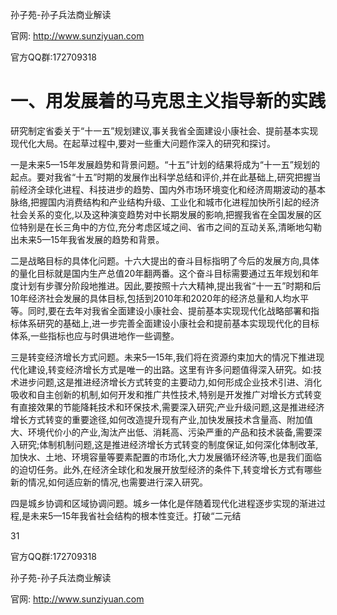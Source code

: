 孙子苑-孙子兵法商业解读

官网: http://www.sunziyuan.com

官方QQ群:172709318

# 一、用发展着的马克思主义指导新的实践

研究制定省委关于“十一五”规划建议,事关我省全面建设小康社会、提前基本实现现代化大局。在起草过程中,要对一些重大问题作深入的研究和探讨。

一是未来5—15年发展趋势和背景问题。“十五”计划的结果将成为“十一五”规划的起点。要对我省“十五”时期的发展作出科学总结和评价,并在此基础上,研究把握当前经济全球化进程、科技进步的趋势、国内外市场环境变化和经济周期波动的基本脉络,把握国内消费结构和产业结构升级、工业化和城市化进程加快所引起的经济社会关系的变化,以及这种演变趋势对中长期发展的影响,把握我省在全国发展的区位特别是在长三角中的方位,充分考虑区域之间、省市之间的互动关系,清晰地勾勒出未来5—15年我省发展的趋势和背景。

二是战略目标的具体化问题。十六大提出的奋斗目标指明了今后的发展方向,具体的量化目标就是国内生产总值20年翻两番。这个奋斗目标需要通过五年规划和年度计划有步骤分阶段地推进。因此,要按照十六大精神,提出我省“十一五”时期和后10年经济社会发展的具体目标,包括到2010年和2020年的经济总量和人均水平等。同时,要在去年对我省全面建设小康社会、提前基本实现现代化战略部署和指标体系研究的基础上,进一步完善全面建设小康社会和提前基本实现现代化的目标体系,一些指标也应与时俱进地作一些调整。

三是转变经济增长方式问题。未来5—15年,我们将在资源约束加大的情况下推进现代化建设,转变经济增长方式是唯一的出路。这里有许多问题值得深入研究。如:技术进步问题,这是推进经济增长方式转变的主要动力,如何形成企业技术引进、消化吸收和自主创新的机制,如何开发和推广共性技术,特别是开发推广对增长方式转变有直接效果的节能降耗技术和环保技术,需要深入研究;产业升级问题,这是推进经济增长方式转变的重要途径,如何改造提升现有产业,加快发展技术含量高、附加值大、环境代价小的产业,淘汰产出低、消耗高、污染严重的产品和技术装备,需要深入研究;体制机制问题,这是推进经济增长方式转变的制度保证,如何深化体制改革,加快水、土地、环境容量等要素配置的市场化,大力发展循环经济等,也是我们面临的迫切任务。此外,在经济全球化和发展开放型经济的条件下,转变增长方式有哪些新的情况,如何适应新的情况,也需要进行深入研究。

四是城乡协调和区域协调问题。城乡一体化是伴随着现代化进程逐步实现的渐进过程,是未来5—15年我省社会结构的根本性变迁。打破“二元结

31

官方QQ群:172709318

孙子苑-孙子兵法商业解读

官网: http://www.sunziyuan.com